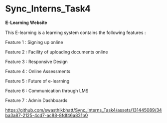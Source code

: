 # Sync_Interns_Task4
𝐄-𝐋𝐞𝐚𝐫𝐧𝐢𝐧𝐠 𝐖𝐞𝐛𝐬𝐢𝐭𝐞

This E-learning is a learning system contains the following features : 

Feature 1 : Signing up online 

Feature 2 : Facility of uploading documents online 

Feature 3 : Responsive Design 

Feature 4 : Online Assessments 

Feature 5 : Future of e-learning 

Feature 6 : Communication through LMS 

Feature 7 : Admin Dashboards

https://github.com/swasthikbhatt/Sync_Interns_Task4/assets/131445089/34ba3a87-2125-4cd7-ac88-8fdf46a831b0

